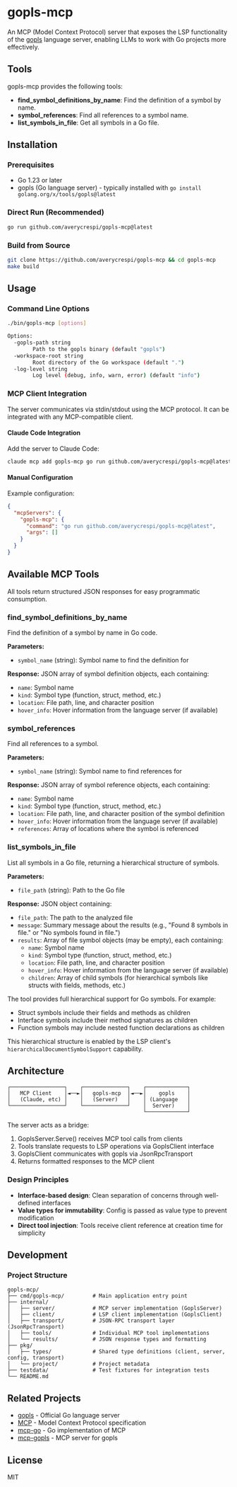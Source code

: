 # gopls-mcp

An MCP (Model Context Protocol) server that exposes the LSP functionality of the [gopls](https://pkg.go.dev/golang.org/x/tools/gopls) language server, enabling LLMs to work with Go projects more effectively.

## Tools

gopls-mcp provides the following tools:
- **find_symbol_definitions_by_name**: Find the definition of a symbol by name.
- **symbol_references**: Find all references to a symbol name.
- **list_symbols_in_file**: Get all symbols in a Go file.

## Installation

### Prerequisites
- Go 1.23 or later
- gopls (Go language server) - typically installed with `go install golang.org/x/tools/gopls@latest`

### Direct Run (Recommended)
```bash
go run github.com/averycrespi/gopls-mcp@latest
```

### Build from Source
```bash
git clone https://github.com/averycrespi/gopls-mcp && cd gopls-mcp
make build
```

## Usage

### Command Line Options
```bash
./bin/gopls-mcp [options]

Options:
  -gopls-path string
        Path to the gopls binary (default "gopls")
  -workspace-root string
        Root directory of the Go workspace (default ".")
  -log-level string
        Log level (debug, info, warn, error) (default "info")
```

### MCP Client Integration

The server communicates via stdin/stdout using the MCP protocol. It can be integrated with any MCP-compatible client.

#### Claude Code Integration

Add the server to Claude Code:
```bash
claude mcp add gopls-mcp go run github.com/averycrespi/gopls-mcp@latest
```

#### Manual Configuration

Example configuration:
```json
{
  "mcpServers": {
    "gopls-mcp": {
      "command": "go run github.com/averycrespi/gopls-mcp@latest",
      "args": []
    }
  }
}
```

## Available MCP Tools

All tools return structured JSON responses for easy programmatic consumption.

### find_symbol_definitions_by_name
Find the definition of a symbol by name in Go code.

**Parameters:**
- `symbol_name` (string): Symbol name to find the definition for

**Response:** JSON array of symbol definition objects, each containing:
- `name`: Symbol name
- `kind`: Symbol type (function, struct, method, etc.)
- `location`: File path, line, and character position
- `hover_info`: Hover information from the language server (if available)

### symbol_references
Find all references to a symbol.

**Parameters:**
- `symbol_name` (string): Symbol name to find references for

**Response:** JSON array of symbol reference objects, each containing:
- `name`: Symbol name
- `kind`: Symbol type (function, struct, method, etc.)
- `location`: File path, line, and character position of the symbol definition
- `hover_info`: Hover information from the language server (if available)
- `references`: Array of locations where the symbol is referenced

### list_symbols_in_file
List all symbols in a Go file, returning a hierarchical structure of symbols.

**Parameters:**
- `file_path` (string): Path to the Go file

**Response:** JSON object containing:
- `file_path`: The path to the analyzed file
- `message`: Summary message about the results (e.g., "Found 8 symbols in file." or "No symbols found in file.")
- `results`: Array of file symbol objects (may be empty), each containing:
  - `name`: Symbol name
  - `kind`: Symbol type (function, struct, method, etc.)
  - `location`: File path, line, and character position
  - `hover_info`: Hover information from the language server (if available)
  - `children`: Array of child symbols (for hierarchical symbols like structs with fields, methods, etc.)

The tool provides full hierarchical support for Go symbols. For example:
- Struct symbols include their fields and methods as children
- Interface symbols include their method signatures as children
- Function symbols may include nested function declarations as children

This hierarchical structure is enabled by the LSP client's `hierarchicalDocumentSymbolSupport` capability.


## Architecture

```
┌─────────────────┐    ┌──────────────┐    ┌─────────────┐
│   MCP Client    │◄──►│   gopls-mcp  │◄──►│    gopls    │
│   (Claude, etc) │    │   (Server)   │    │ (Language   │
└─────────────────┘    └──────────────┘    │  Server)    │
                                           └─────────────┘
```

The server acts as a bridge:
1. GoplsServer.Serve() receives MCP tool calls from clients
2. Tools translate requests to LSP operations via GoplsClient interface
3. GoplsClient communicates with gopls via JsonRpcTransport
4. Returns formatted responses to the MCP client

### Design Principles
- **Interface-based design**: Clean separation of concerns through well-defined interfaces
- **Value types for immutability**: Config is passed as value type to prevent modification
- **Direct tool injection**: Tools receive client reference at creation time for simplicity

## Development

### Project Structure
```
gopls-mcp/
├── cmd/gopls-mcp/         # Main application entry point
├── internal/
│   ├── server/            # MCP server implementation (GoplsServer)
│   ├── client/            # LSP client implementation (GoplsClient)
│   ├── transport/         # JSON-RPC transport layer (JsonRpcTransport)
│   ├── tools/             # Individual MCP tool implementations
│   └── results/           # JSON response types and formatting
├── pkg/
│   ├── types/             # Shared type definitions (client, server, config, transport)
│   └── project/           # Project metadata
├── testdata/              # Test fixtures for integration tests
└── README.md
```

## Related Projects

- [gopls](https://github.com/golang/tools/tree/master/gopls) - Official Go language server
- [MCP](https://modelcontextprotocol.io/) - Model Context Protocol specification
- [mcp-go](https://github.com/mark3labs/mcp-go) - Go implementation of MCP
- [mcp-gopls](https://github.com/hloiseaufcms/mcp-gopls) - MCP server for gopls

## License

MIT
